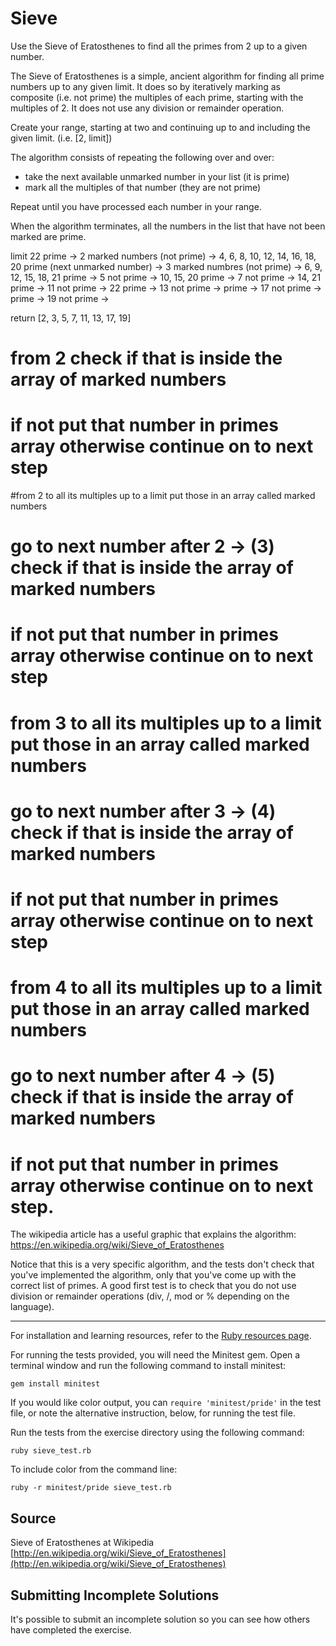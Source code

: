 # Sieve

Use the Sieve of Eratosthenes to find all the primes from 2 up to a given
number.

The Sieve of Eratosthenes is a simple, ancient algorithm for finding all
prime numbers up to any given limit. It does so by iteratively marking as
composite (i.e. not prime) the multiples of each prime, starting with the
multiples of 2. It does not use any division or remainder operation.

Create your range, starting at two and continuing up to and including the given limit. (i.e. [2, limit])

The algorithm consists of repeating the following over and over:

- take the next available unmarked number in your list (it is prime)
- mark all the multiples of that number (they are not prime)

Repeat until you have processed each number in your range.

When the algorithm terminates, all the numbers in the list that have not
been marked are prime.

limit 22
prime -> 2
marked numbers (not prime) -> 4, 6, 8, 10, 12, 14, 16, 18, 20
prime (next unmarked number) -> 3
marked numbres (not prime) -> 6, 9, 12, 15, 18, 21
prime -> 5
not prime -> 10, 15, 20
prime -> 7
not prime -> 14, 21
prime -> 11
not prime -> 22
prime -> 13
not prime ->
prime -> 17
not prime ->
prime -> 19
not prime ->

return [2, 3, 5, 7, 11, 13, 17, 19]

# from 2 check if that is inside the array of marked numbers
# if not put that number in primes array otherwise continue on to next step
#from 2 to all its multiples up to a limit put those in an array called marked numbers
# go to next number after 2 -> (3) check if that is inside the array of marked numbers
# if not put that number in primes array otherwise continue on to next step
# from 3 to all its multiples up to a limit put those in an array called marked numbers
# go to next number after 3 -> (4) check if that is inside the array of marked numbers
# if not put that number in primes array otherwise continue on to next step
# from 4 to all its multiples up to a limit put those in an array called marked numbers
# go to next number after 4 -> (5) check if that is inside the array of marked numbers
# if not put that number in primes array otherwise continue on to next step.

The wikipedia article has a useful graphic that explains the algorithm:
https://en.wikipedia.org/wiki/Sieve_of_Eratosthenes

Notice that this is a very specific algorithm, and the tests don't check
that you've implemented the algorithm, only that you've come up with the
correct list of primes. A good first test is to check that you do not use
division or remainder operations (div, /, mod or % depending on the
language).

* * * *

For installation and learning resources, refer to the
[Ruby resources page](http://exercism.io/languages/ruby/resources).

For running the tests provided, you will need the Minitest gem. Open a
terminal window and run the following command to install minitest:

    gem install minitest

If you would like color output, you can `require 'minitest/pride'` in
the test file, or note the alternative instruction, below, for running
the test file.

Run the tests from the exercise directory using the following command:

    ruby sieve_test.rb

To include color from the command line:

    ruby -r minitest/pride sieve_test.rb


## Source

Sieve of Eratosthenes at Wikipedia [http://en.wikipedia.org/wiki/Sieve_of_Eratosthenes](http://en.wikipedia.org/wiki/Sieve_of_Eratosthenes)

## Submitting Incomplete Solutions
It's possible to submit an incomplete solution so you can see how others have completed the exercise.
